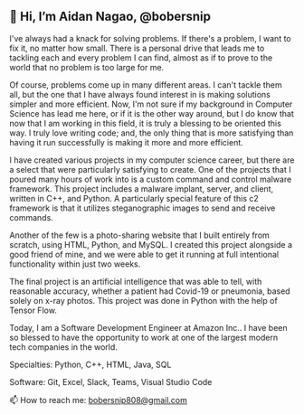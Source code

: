 ## 👋 Hi, I’m Aidan Nagao, @bobersnip

I've always had a knack for solving problems. If there's a problem, I want to fix it, no matter how small. There is a personal drive that leads me to tackling each and every problem I can find, almost as if to prove to the world that no problem is too large for me.

Of course, problems come up in many different areas. I can't tackle them all, but the one that I have always found interest in is making solutions simpler and more efficient. Now, I'm not sure if my background in Computer Science has lead me here, or if it is the other way around, but I do know that now that I am working in this field, it is truly a blessing to be oriented this way. I truly love writing code; and, the only thing that is more satisfying than having it run successfully is making it more and more efficient.

I have created various projects in my computer science career, but there are a select that were particularly satisfying to create. One of the projects that I poured many hours of work into is a custom command and control malware framework. This project includes a malware implant, server, and client, written in C++, and Python. A particularly special feature of this c2 framework is that it utilizes steganographic images to send and receive commands. 

Another of the few is a photo-sharing website that I built entirely from scratch, using HTML, Python, and MySQL. I created this project alongside a good friend of mine, and we were able to get it running at full intentional functionality within just two weeks. 

The final project is an artificial intelligence that was able to tell, with reasonable accuracy, whether a patient had Covid-19 or pneumonia, based solely on x-ray photos. This project was done in Python with the help of Tensor Flow.

Today, I am a Software Development Engineer at Amazon Inc.. I have been so blessed to have the opportunity to work at one of the largest modern tech companies in the world.

Specialties: Python, C++, HTML, Java, SQL

Software: Git, Excel, Slack, Teams, Visual Studio Code

📫 How to reach me: bobersnip808@gmail.com



<!---
bobersnip/bobersnip is a ✨ special ✨ repository because its `README.md` (this file) appears on your GitHub profile.
You can click the Preview link to take a look at your changes.
--->
